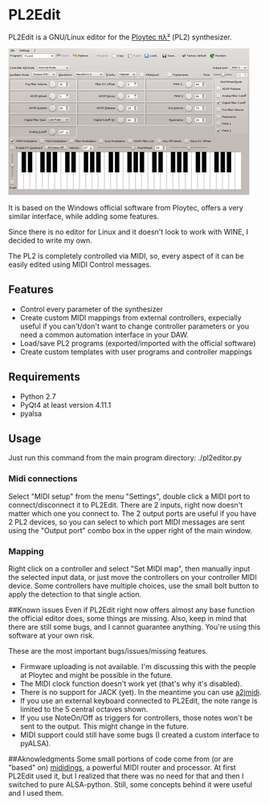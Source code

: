 # PL2Edit

PL2Edit is a GNU/Linux editor for the
[Ploytec &pi;&#955;&#178;](http://www.ploytec.com/pl2/) (PL2) synthesizer.

![PL2Edit screenshot](https://raw.githubusercontent.com/MaurizioB/PL2Edit/master/data/art/screenshot-main-small.jpg)

It is based on the Windows official software from Ploytec, offers a very similar
interface, while adding some features.

Since there is no editor for Linux and it doesn't look to work with WINE, I
decided to write my own.

The PL2 is completely controlled via MIDI, so, every aspect of it can be easily
edited using MIDI Control messages.


## Features
- Control every parameter of the synthesizer
- Create custom MIDI mappings from external controllers, expecially useful if
you can't/don't want to change controller parameters or you need a common
automation interface in your DAW.
- Load/save PL2 programs (exported/imported with the official software)
- Create custom templates with user programs and controller mappings


## Requirements
- Python 2.7
- PyQt4 at least version 4.11.1
- pyalsa

## Usage
Just run this command from the main program directory:
    ./pl2editor.py

### Midi connections
Select "MIDI setup" from the menu "Settings", double click a MIDI port to 
connect/disconnect it to PL2Edit. There are 2 inputs, right now doesn't matter
which one you connect to. The 2 output ports are useful if you have 2 PL2
devices, so you can select to which port MIDI messages are sent using the
"Output port" combo box in the upper right of the main window.

### Mapping
Right click on a controller and select "Set MIDI map", then manually input
the selected input data, or just move the controllers on your controller MIDI
device. Some controllers have multiple choices, use the small bolt button to
apply the detection to that single action.

##Known issues
Even if PL2Edit right now offers almost any base function the official editor
does, some things are missing. Also, keep in mind that there are still some
bugs, and I cannot guarantee anything. You're using this software at your
own risk.

These are the most important bugs/issues/missing features.
- Firmware uploading is not available. I'm discussing this with the people at
Ploytec and might be possible in the future.
- The MIDI clock function doesn't work yet (that's why it's disabled).
- There is no support for JACK (yet). In the meantime you can use
[a2jmidi](http://home.gna.org/a2jmidid/).
- If you use an external keyboard connected to PL2Edit, the note range is
limited to the 5 central octaves shown.
- If you use NoteOn/Off as triggers for controllers, those notes won't be sent
to the output. This might change in the future.
- MIDI support could still have some bugs (I created a custom interface to
pyALSA).

##Aknowledgments
Some small portions of code come from (or are "based" on)
[mididings](http://das.nasophon.de/mididings/), a powerful MIDI router and
processor.
At first PL2Edit used it, but I realized that there was no need for that and
then I switched to pure ALSA-python. Still, some concepts behind it were useful
and I used them.
